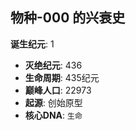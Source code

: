 ## 物种-000 的兴衰史

**诞生纪元**: 1
- **灭绝纪元**: 436
- **生命周期**: 435纪元
- **巅峰人口**: 22973
- **起源**: 创始原型
- **核心DNA**: `生命`

